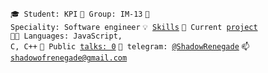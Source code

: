 <code>🎓 Student: KPI</code>
<code>🎪 Group: IM-13</code>
<code>👷 Speciality: Software engineer</code>
<code>💡 [Skills](SKILLS.md)</code>
<code>🧻 Current [project](PROJECT.md)</code><br>
<code>🧑‍💻 Languages: JavaScript, C, C++</code>
<code>📢 Public [talks: 0](TALKS.md)</code>
<code>💬 telegram: [@ShadowRenegade](https://telegram.me/your-nikname)</code>
<code>📫 [shadowofrenegade@gmail.com](mailto:your-email)</code>
